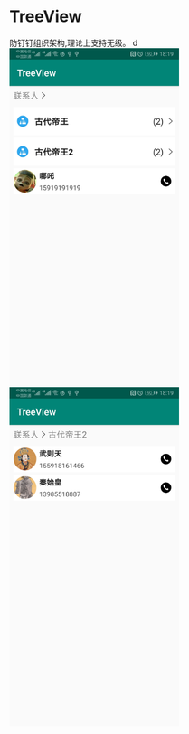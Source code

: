 # TreeView
防钉钉组织架构,理论上支持无级。  d
<img src="https://github.com/xiesangzi/TreeView/blob/master/image/1.jpg" width="300" alt="初始化效果" align=center>
<img src="https://github.com/xiesangzi/TreeView/blob/master/image/2.jpg" width="300" alt="跳转效果" align=center>
